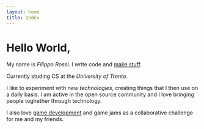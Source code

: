 ```yaml
---
layout: home
title: Index
---
```


# Hello World,
My name is *Filippo Rossi*. I write code and [make stuff](https://github.com/Qu4k).

Currently studing CS at the *University of Trento*.

I like to experiment with *new technologies*, creating things that I then use on
a daily basis. I am active in the open source community and I love bringing people
toghether through technology.

I also love [game development](https://filipporossi.itch.io) and game jams as a collaborative challenge for me and my friends.
